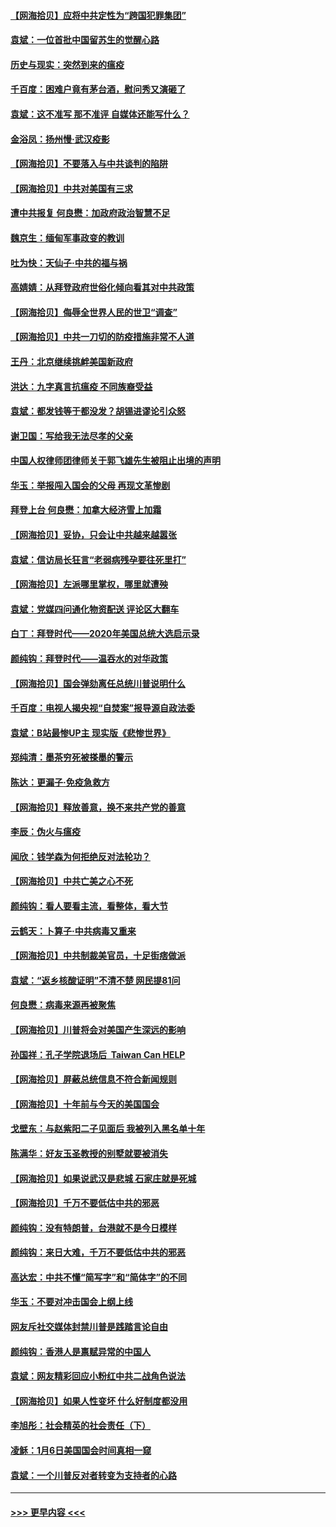 #### [【网海拾贝】应将中共定性为“跨国犯罪集团”](../pages/nsc993/n12740430.md?t=02090401) 
#### [袁斌：一位首批中国留苏生的觉醒心路](../pages/nsc993/n12740396.md?t=02090401) 
#### [历史与现实：突然到来的瘟疫](../pages/nsc993/n12738507.md?t=02090401) 
#### [千百度：困难户竟有茅台酒，慰问秀又演砸了](../pages/nsc993/n12738362.md?t=02090401) 
#### [袁斌：这不准写 那不准评 自媒体还能写什么？](../pages/nsc993/n12737833.md?t=02090401) 
#### [金浴凤：扬州慢‧武汉疫影](../pages/nsc993/n12737248.md?t=02090401) 
#### [【网海拾贝】不要落入与中共谈判的陷阱](../pages/nsc993/n12735229.md?t=02090401) 
#### [【网海拾贝】中共对美国有三求](../pages/nsc993/n12735197.md?t=02090401) 
#### [遭中共报复 何良懋：加政府政治智慧不足](../pages/nsc993/n12734323.md?t=02090401) 
#### [魏京生：缅甸军事政变的教训](../pages/nsc993/n12732470.md?t=02090401) 
#### [吐为快：天仙子·中共的福与祸](../pages/nsc993/n12732165.md?t=02090401) 
#### [高婧婧：从拜登政府世俗化倾向看其对中共政策](../pages/nsc993/n12730028.md?t=02090401) 
#### [【网海拾贝】侮辱全世界人民的世卫“调查”](../pages/nsc993/n12727884.md?t=02090401) 
#### [【网海拾贝】中共一刀切的防疫措施非常不人道](../pages/nsc993/n12724879.md?t=02090401) 
#### [王丹：北京继续挑衅美国新政府](../pages/nsc993/n12722456.md?t=02090401) 
#### [洪达：九字真言抗瘟疫 不同族裔受益](../pages/nsc993/n12722448.md?t=02090401) 
#### [袁斌：都发钱等于都没发？胡锡进谬论引众怒](../pages/nsc993/n12722393.md?t=02090401) 
#### [谢卫国：写给我无法尽孝的父亲](../pages/nsc993/n12720325.md?t=02090401) 
#### [中国人权律师团律师关于郭飞雄先生被阻止出境的声明](../pages/nsc993/n12720203.md?t=02090401) 
#### [华玉：举报闯入国会的父母 再现文革惨剧](../pages/nsc993/n12719070.md?t=02090401) 
#### [拜登上台 何良懋：加拿大经济雪上加霜](../pages/nsc993/n12718943.md?t=02090401) 
#### [【网海拾贝】妥协，只会让中共越来越嚣张](../pages/nsc993/n12717392.md?t=02090401) 
#### [袁斌：信访局长狂言“老弱病残孕要往死里打”](../pages/nsc993/n12717343.md?t=02090401) 
#### [【网海拾贝】左派哪里掌权，哪里就遭殃](../pages/nsc993/n12715009.md?t=02090401) 
#### [袁斌：党媒四问通化物资配送 评论区大翻车](../pages/nsc993/n12714950.md?t=02090401) 
#### [白丁：拜登时代——2020年美国总统大选启示录](../pages/nsc993/n12714920.md?t=02090401) 
#### [颜纯钩：拜登时代——温吞水的对华政策](../pages/nsc993/n12713245.md?t=02090401) 
#### [【网海拾贝】国会弹劾离任总统川普说明什么](../pages/nsc993/n12712816.md?t=02090401) 
#### [千百度：电视人揭央视“自焚案”报导源自政法委](../pages/nsc993/n12709760.md?t=02090401) 
#### [袁斌：B站最惨UP主 现实版《悲惨世界》](../pages/nsc993/n12709686.md?t=02090401) 
#### [郑纯清：墨茶穷死被搽墨的警示](../pages/nsc993/n12709262.md?t=02090401) 
#### [陈达：更漏子·免疫急救方](../pages/nsc993/n12709244.md?t=02090401) 
#### [【网海拾贝】释放善意，换不来共产党的善意](../pages/nsc993/n12708361.md?t=02090401) 
#### [李辰：伪火与瘟疫](../pages/nsc993/n12707981.md?t=02090401) 
#### [闻欣：钱学森为何拒绝反对法轮功？](../pages/nsc993/n12707407.md?t=02090401) 
#### [【网海拾贝】中共亡美之心不死](../pages/nsc993/n12707621.md?t=02090401) 
#### [颜纯钩：看人要看主流，看整体，看大节](../pages/nsc993/n12707536.md?t=02090401) 
#### [云鹤天：卜算子‧中共病毒又重来](../pages/nsc993/n12707408.md?t=02090401) 
#### [【网海拾贝】中共制裁美官员，十足街痞做派](../pages/nsc993/n12705115.md?t=02090401) 
#### [袁斌：“返乡核酸证明”不清不楚 网民提81问](../pages/nsc993/n12704982.md?t=02090401) 
#### [何良懋：病毒来源再被聚焦](../pages/nsc993/n12704944.md?t=02090401) 
#### [【网海拾贝】川普将会对美国产生深远的影响](../pages/nsc993/n12703045.md?t=02090401) 
#### [孙国祥：孔子学院退场后  Taiwan Can HELP](../pages/nsc993/n12702430.md?t=02090401) 
#### [【网海拾贝】屏蔽总统信息不符合新闻规则](../pages/nsc993/n12699998.md?t=02090401) 
#### [【网海拾贝】十年前与今天的美国国会](../pages/nsc993/n12696993.md?t=02090401) 
#### [戈壁东：与赵紫阳二子见面后 我被列入黑名单十年](../pages/nsc993/n12696215.md?t=02090401) 
#### [陈满华：好友玉圣教授的别墅就要被消失](../pages/nsc993/n12695411.md?t=02090401) 
#### [【网海拾贝】如果说武汉是悲城 石家庄就是死城](../pages/nsc993/n12694589.md?t=02090401) 
#### [【网海拾贝】千万不要低估中共的邪恶](../pages/nsc993/n12692771.md?t=02090401) 
#### [颜纯钩：没有特朗普，台港就不是今日模样](../pages/nsc993/n12692678.md?t=02090401) 
#### [颜纯钩：来日大难，千万不要低估中共的邪恶](../pages/nsc993/n12692080.md?t=02090401) 
#### [高达宏：中共不懂“简写字”和“简体字”的不同](../pages/nsc993/n12692068.md?t=02090401) 
#### [华玉：不要对冲击国会上纲上线](../pages/nsc993/n12689948.md?t=02090401) 
#### [网友斥社交媒体封禁川普是践踏言论自由](../pages/nsc993/n12687482.md?t=02090401) 
#### [颜纯钩：香港人是禀赋异常的中国人](../pages/nsc993/n12685142.md?t=02090401) 
#### [袁斌：网友精彩回应小粉红中共二战角色说法](../pages/nsc993/n12684994.md?t=02090401) 
#### [【网海拾贝】如果人性变坏 什么好制度都没用](../pages/nsc993/n12683000.md?t=02090401) 
#### [李旭彤：社会精英的社会责任（下）](../pages/nsc993/n12680604.md?t=02090401) 
#### [凌稣：1月6日美国国会时间真相一窥](../pages/nsc993/n12682780.md?t=02090401) 
#### [袁斌：一个川普反对者转变为支持者的心路](../pages/nsc993/n12682700.md?t=02090401) 

----
#### [ >>> 更早内容 <<< ](../indexes/nsc993-earlier.md)
